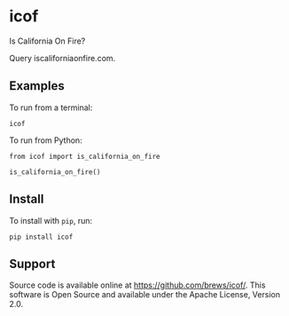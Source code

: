 # icof
Is California On Fire?

Query iscaliforniaonfire.com.

## Examples

To run from a terminal:

```
icof
```

To run from Python:

```
from icof import is_california_on_fire

is_california_on_fire()
```

## Install

To install with `pip`, run:

```
pip install icof
```

## Support

Source code is available online at https://github.com/brews/icof/. This software is Open Source and available under the Apache License, Version 2.0. 

